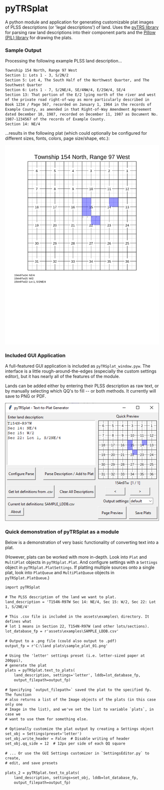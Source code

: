 # pyTRSplat

A python module and application for generating customizable plat images of PLSS descriptions (or 'legal descriptions') of land. Uses the [pyTRS library](https://github.com/mesji/pyTRS) for parsing raw land descriptions into their component parts and the [Pillow (PIL) library](https://python-pillow.org/) for drawing the plats.


### Sample Output

Processing the following example PLSS land description...
```
Township 154 North, Range 97 West
Section 1: Lots 1 - 3, S/2N/2
Section 5: Lot 4, The South Half of the Northwest Quarter, and The Southwest Quarter
Section 6: Lots 1 - 7, S/2NE/4, SE/4NW/4, E/2SW/4, SE/4
Section 13: That portion of the E/2 lying north of the river and west of the private road right-of-way as more particularly described in Book 1234 / Page 567, recorded on January 1, 1964 in the records of Example County, as amended in that Right-of-Way Amendment Agreement dated December 10, 1987, recorded on December 11, 1987 as Document No. 1987-1234567 of the records of Example County.
Section 14: NE/4
```
...results in the following plat (which could optionally be configured for different sizes, fonts, colors, page size/shape, etc.):

![sample_plat_01](documentation/sample_plat_01.png)


### Included GUI Application

A full-featured GUI application is included as `pyTRSplat_window.pyw`. The interface is a little rough-around-the-edges (especially the custom settings editor), but it has nearly all of the features of the module.

Lands can be added either by entering their PLSS description as raw text, or by manually selecting which QQ's to fill -- or both methods. It currently will save to PNG or PDF.

![gui_01](documentation/gui_01.png)

### Quick demonstration of pyTRSplat as a module

Below is a demonstration of very basic functionality of converting text into a plat.

(However, plats can be worked with more in-depth. Look into `Plat` and `MultiPlat` objects in `pyTRSplat.Plat`. And configure settings with a `Settings` object in `pyTRSplat.PlatSettings`. If platting multiple sources onto a single plat, look into `PlatQueue` and `MultiPlatQueue` objects in `pyTRSplat.PlatQueue`.)

```
import pyTRSplat

# The PLSS description of the land we want to plat.
land_description = 'T154N-R97W Sec 14: NE/4, Sec 15: W/2, Sec 22: Lot 1, S/2NE/4'

# This .csv file is included in the assets\examples\ directory. It defines what 
# lot 1 means in Section 22, T154N-R97W (and other lots/sections).
lot_database_fp = r'assets\examples\SAMPLE_LDDB.csv'

# Output to a .png file (could also output to .pdf)
output_fp = r'C:\land plats\sample_plat_01.png'

# Using the 'letter' settings preset (i.e. letter-sized paper at 200ppi),
# generate the plat
plats = pyTRSplat.text_to_plats(
    land_description, settings='letter', lddb=lot_database_fp, 
    output_filepath=output_fp)

# Specifying `output_filepath=` saved the plat to the specified fp. The function
# also returns a list of the Image objects of the plats (in this case only one 
# Image in the list), and we've set the list to variable `plats`, in case we
# want to use them for something else.

# Optionally customize the plat output by creating a Settings object
set_obj = Settings(preset='letter')
set_obj.write_header = False  # Disable writing of header
set_obj.qq_side = 12  # 12px per side of each QQ square

# ... Or use the GUI Settings customizer in `SettingsEditor.py` to create,
# edit, and save presets

plats_2 = pyTRSplat.text_to_plats(
    land_description, settings=set_obj, lddb=lot_database_fp, 
    output_filepath=output_fp)
```

